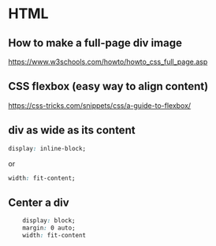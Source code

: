 # HTML

## How to make a full-page div image
https://www.w3schools.com/howto/howto_css_full_page.asp

## CSS flexbox (easy way to align content)
https://css-tricks.com/snippets/css/a-guide-to-flexbox/

## div as wide as its content
```css
display: inline-block;
```

or

```css
width: fit-content;
```

## Center a div

```css
    display: block;
    margin: 0 auto;
    width: fit-content
```
